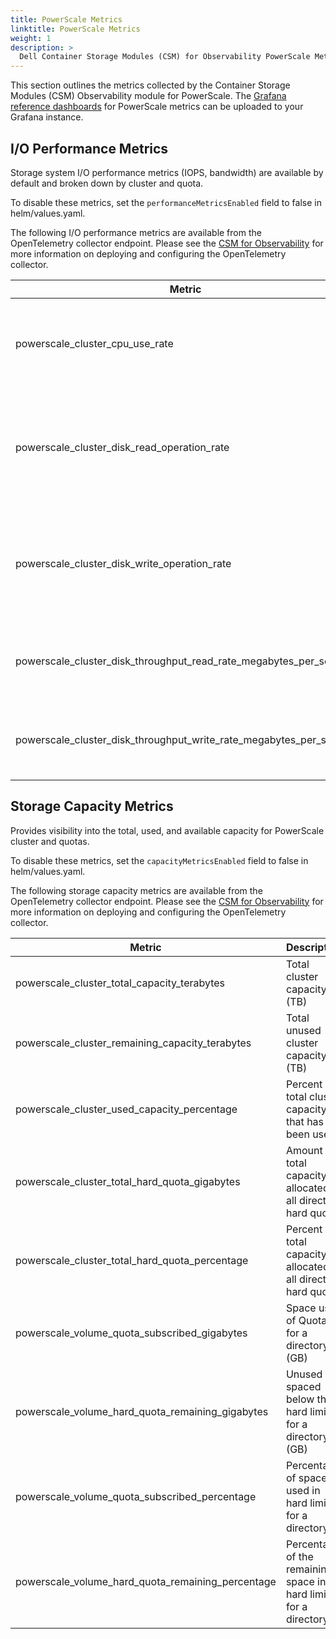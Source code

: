 ```yaml
---
title: PowerScale Metrics
linktitle: PowerScale Metrics
weight: 1
description: >
  Dell Container Storage Modules (CSM) for Observability PowerScale Metrics
---
```


This section outlines the metrics collected by the Container Storage Modules (CSM) Observability module for PowerScale. The [Grafana reference dashboards](https://github.com/dell/karavi-observability/blob/main/grafana/dashboards/powerscale) for PowerScale metrics can be uploaded to your Grafana instance.

## I/O Performance Metrics

Storage system I/O performance metrics (IOPS, bandwidth) are available by default and broken down by cluster and quota.

To disable these metrics, set the ```performanceMetricsEnabled``` field to false in helm/values.yaml.

The following I/O performance metrics are available from the OpenTelemetry collector endpoint. Please see the [CSM for Observability](../../) for more information on deploying and configuring the OpenTelemetry collector.

| Metric                                                             | Description                                                                         |
|--------------------------------------------------------------------|-------------------------------------------------------------------------------------|
| powerscale_cluster_cpu_use_rate                                    | Average CPU usage for all nodes in the monitored cluster                            |
| powerscale_cluster_disk_read_operation_rate                        | Average rate at which the disks in the cluster servicing data read change requests  |
| powerscale_cluster_disk_write_operation_rate                       | Average rate at which the disks in the cluster servicing data write change requests |
| powerscale_cluster_disk_throughput_read_rate_megabytes_per_second  | Throughput rate of data being read from the disks in the cluster                    |
| powerscale_cluster_disk_throughput_write_rate_megabytes_per_second | Throughput rate of data being written to the disks in the cluster                   |

## Storage Capacity Metrics

Provides visibility into the total, used, and available capacity for PowerScale cluster and quotas.

To disable these metrics, set the ```capacityMetricsEnabled``` field to false in helm/values.yaml.

The following storage capacity metrics are available from the OpenTelemetry collector endpoint. Please see the [CSM for Observability](../../) for more information on deploying and configuring the OpenTelemetry collector.

| Metric                                            | Description                                                      |
|---------------------------------------------------|------------------------------------------------------------------|
| powerscale_cluster_total_capacity_terabytes       | Total cluster capacity (TB)                                      |
| powerscale_cluster_remaining_capacity_terabytes   | Total unused cluster capacity (TB)                               |
| powerscale_cluster_used_capacity_percentage       | Percent of total cluster capacity that has been used             |
| powerscale_cluster_total_hard_quota_gigabytes     | Amount of total capacity allocated in all directory hard quotas  |
| powerscale_cluster_total_hard_quota_percentage    | Percent of total capacity allocated in all directory hard quotas |
| powerscale_volume_quota_subscribed_gigabytes      | Space used of Quota for a directory (GB)                         |
| powerscale_volume_hard_quota_remaining_gigabytes  | Unused spaced below the hard limit for a directory (GB)          |
| powerscale_volume_quota_subscribed_percentage     | Percentage of space used in hard limit for a directory           |
| powerscale_volume_hard_quota_remaining_percentage | Percentage of the remaining space in hard limit for a directory  |
